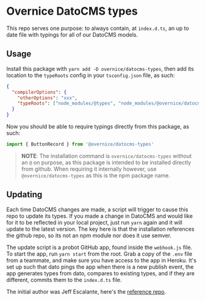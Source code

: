# Overnice DatoCMS types

This repo serves one purpose: to always contain, at `index.d.ts`, an up to date file with typings for all of our DatoCMS models.

## Usage

Install this package with `yarn add -D overnice/datocms-types`, then add its location to the `typeRoots` config in your `tsconfig.json` file, as such:

```json
{
  "compilerOptions": {
    "otherOptions": "xxx",
    "typeRoots": ["node_modules/@types", "node_modules/@overnice/datocms-types"]
  }
}
```

Now you should be able to require typings directly from this package, as such:

```jsx
import { ButtonRecord } from '@overnice/datocms-types'
```

> **NOTE**: The installation command is `overnice/datocms-types` without an `@` on purpose, as this package is intended to be installed directly from github. When requiring it internally however, use `@overnice/datocms-types` as this is the npm package name.

## Updating

Each time DatoCMS changes are made, a script will trigger to cause this repo to update its types. If you made a change in DatoCMS and would like for it to be reflected in your local project, just run `yarn` again and it will update to the latest version. The key here is that the installation references the github repo, so its not an npm module nor does it use semver.

The update script is a probot GitHub app, found inside the `webhook.js` file. To start the app, run `yarn start` from the root. Grab a copy of the `.env` file from a teammate, and make sure you have access to the app in Heroku. It's set up such that dato pings the app when there is a new publish event, the app generates types from dato, compares to existing types, and if they are different, commits them to the `index.d.ts` file.

The initial author was Jeff Escalante, here's the [reference repo](https://github.com/hashicorp/dato-types).
